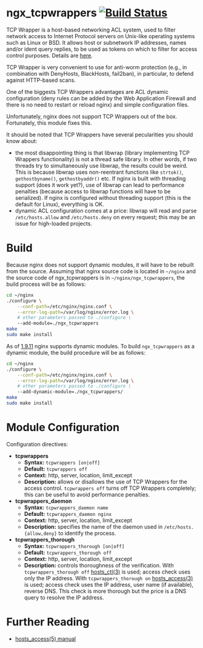 # ngx_tcpwrappers [![Build Status](https://travis-ci.org/sjinks/ngx_tcpwrappers.svg?branch=master)](https://travis-ci.org/sjinks/ngx_tcpwrappers)

TCP Wrapper is a host-based networking ACL system, used to filter network access to Internet Protocol servers on
Unix-like operating systems such as Linux or BSD. It allows host or subnetwork IP addresses, names and/or ident
query replies, to be used as tokens on which to filter for access control purposes. Details are [here](http://linux.die.net/man/5/hosts_access).

TCP Wrapper is very convenient to use for anti-worm protection (e.g., in combination with DenyHosts, BlackHosts, fail2ban),
in particular, to defend against HTTP-based scans.

One of the biggests TCP Wrappers advantages are ACL dynamic configuration (deny rules can be added by the
Web Application Firewall and there is no need to restart or reload nginx) and simple configuration files.

Unfortunately, nginx does not support TCP Wrappers out of the box. Fortunately, this module fixes this.

It should be noted that TCP Wrappers have several pecularities you should know about:
* the most disappointing thing is that libwrap (library implementing TCP Wrappers functionality) is not a thread safe library.
In other words, if two threads try to simultaneously use libwrap, the results could be weird.
This is because libwrap uses non-reentrant functions like `strtok()`, `gethostbyname()`, `gethostbyaddr()` etc.
If nginx is built with threading support (does it work yet?), use of libwrap can lead to performance penalties
(because access to libwrap functions will have to be serialized). If nginx is configured without threading support
(this is the default for Linux), everything is OK.
* dynamic ACL configuration comes at a price: libwrap will read and parse `/etc/hosts.allow` and `/etc/hosts.deny`
on every request; this may be an issue for high-loaded projects.

# Build

Because nginx does not support dynamic modules, it will have to be rebuilt from the source.
Assuming that nginx source code is located in `~/nginx` and the source code of ngx_tcpwrappers is in `~/nginx/ngx_tcpwrappers`,
the build process will be as follows:

```bash
cd ~/nginx
./configure \
    --conf-path=/etc/nginx/nginx.conf \
    --error-log-path=/var/log/nginx/error.log \
    # other parameters passed to ./configure \
    --add-module=./ngx_tcpwrappers
make
sudo make install
```

As of [1.9.11](https://www.nginx.com/blog/dynamic-modules-nginx-1-9-11/) nginx supports dynamic modules.
To build `ngx_tcpwrappers` as a dynamic module, the build procedure will be as follows:

```bash
cd ~/nginx
./configure \
    --conf-path=/etc/nginx/nginx.conf \
    --error-log-path=/var/log/nginx/error.log \
    # other parameters passed to ./configure \
    --add-dynamic-module=./ngx_tcpwrappers/
make
sudo make install
```

# Module Configuration

Configuration directives:

* **tcpwrappers**
  * **Syntax:** `tcpwrappers [on|off]`
  * **Default:** `tcpwrappers off`
  * **Context:** http, server, location, limit_except
  * **Description:** allows or disallows the use of TCP Wrappers for the access control.
`tcpwrappers off` turns off TCP Wrappers completely; this can be useful to avoid performance penalties.
* **tcpwrappers_daemon**
  * **Syntax:** `tcpwrappers_daemon name`
  * **Default:** `tcpwrappers_daemon nginx`
  * **Context:** http, server, location, limit_except
  * **Description:** specifies the name of the daemon used in `/etc/hosts.{allow,deny}` to identify the process.
* **tcpwrappers_thorough**
  * **Syntax:** `tcpwrappers_thorough [on|off]`
  * **Default:** `tcpwrappers_thorough off`
  * **Context:** http, server, location, limit_except
  * **Description:** controls thoroughness of the verification.
With `tcpwrappers_thorough off` [hosts_ctl(3)](http://linux.die.net/man/3/hosts_ctl) is used; access check uses only the IP address.
With `tcpwrappers_thorough on` [hosts_access(3)](http://linux.die.net/man/3/hosts_access) is used; access check uses the IP address, user name (if available),
reverse DNS. This check is more thorough but the price is a DNS query to resolve the IP address.

# Further Reading
* [hosts_access(5) manual](http://linux.die.net/man/5/hosts_access)
